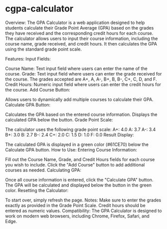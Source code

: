# cgpa-calculator
Overview:
The GPA Calculator is a web application designed to help students calculate their Grade Point Average (GPA) based on the grades they have received and the corresponding credit hours for each course. The calculator allows users to input their course information, including the course name, grade received, and credit hours. It then calculates the GPA using the standard grade point scale.

Features:
Input Fields:

Course Name: Text input field where users can enter the name of the course.
Grade: Text input field where users can enter the grade received for the course. The grades accepted are A+, A, A-, B+, B, B-, C+, C, D, and F.
Credit Hours: Numeric input field where users can enter the credit hours for the course.
Add Course Button:

Allows users to dynamically add multiple courses to calculate their GPA.
Calculate GPA Button:

Calculates the GPA based on the entered course information.
Displays the calculated GPA below the button.
Grade Point Scale:

The calculator uses the following grade point scale:
A+: 4.0
A: 3.7
A-: 3.4
B+: 3.0
B: 2.7
B-: 2.4
C+: 2.0
C: 1.5
D: 1.0
F: 0.0
Result Display:

The calculated GPA is displayed in a green color (#61CE70) below the Calculate GPA button.
How to Use:
Entering Course Information:

Fill out the Course Name, Grade, and Credit Hours fields for each course you wish to include.
Click the "Add Course" button to add additional courses as needed.
Calculating GPA:

Once all course information is entered, click the "Calculate GPA" button.
The GPA will be calculated and displayed below the button in the green color.
Resetting the Calculator:

To start over, simply refresh the page.
Notes:
Make sure to enter the grades exactly as provided in the Grade Point Scale.
Credit hours should be entered as numeric values.
Compatibility:
The GPA Calculator is designed to work on modern web browsers, including Chrome, Firefox, Safari, and Edge.
